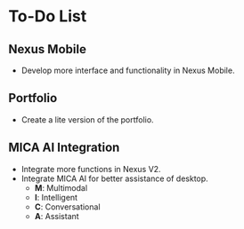 # To-Do List

## Nexus Mobile
- Develop more interface and functionality in Nexus Mobile.

## Portfolio
- Create a lite version of the portfolio.

## MICA AI Integration
- Integrate more functions in Nexus V2.
- Integrate MICA AI for better assistance of desktop.
  - **M**: Multimodal
  - **I**: Intelligent
  - **C**: Conversational
  - **A**: Assistant
